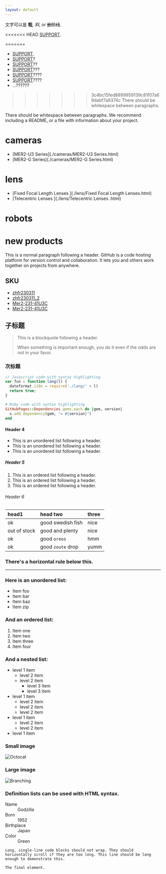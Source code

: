 ```yaml
---
layout: default
---
```


文字可以是 **粗**, _斜_, or ~~删除线~~.

<<<<<<< HEAD
[SUPPORT](./docs/SUPPORT.html).

=======
- [SUPPORT](./docs/SUPPORT.html).
- [SUPPORT](./docs/SUPPORT.md)?
- [SUPPORT](./docs/SUPPORT)??
- [SUPPORT](/docs/SUPPORT.html)???
- [SUPPORT](/docs/SUPPORT.md)????
- [SUPPORT](/docs/SUPPORT)????
- ...??????


>>>>>>> 3c4bc15fed8899959139c81f07a69dabf7a9374c
There should be whitespace between paragraphs.

There should be whitespace between paragraphs. We recommend including a README, or a file with information about your project.



# cameras
- [MER2-U3 Series](./cameras/MER2-U3 Series.html)
- [MER2-G Series](./cameras/MER2-G Series.html)
# lens
- [Fixed Focal Length Lenses ](./lens/Fixed Focal Length Lenses.html)
- [Telecentric Lenses  ](./lens/Telecentric Lenses  .html)
# robots
# new products

This is a normal paragraph following a header. GitHub is a code hosting platform for version control and collaboration. It lets you and others work together on projects from anywhere.

## SKU

- [zhfr230311](./sku/zhfr230311.html)
- [zhfr230311_2](./sku/zhfr230311_2.html)
- [Mer2-231-41U3C](./sku/Mer2-231-41U3C.html)
- [Mer2-231-41U3C](./sku/Mer2-231-41U3C.html)


## 子标题

> This is a blockquote following a header.
>
> When something is important enough, you do it even if the odds are not in your favor.

### 次标题

```js
// Javascript code with syntax highlighting.
var fun = function lang(l) {
  dateformat.i18n = require('./lang/' + l)
  return true;
}
```

```ruby
# Ruby code with syntax highlighting
GitHubPages::Dependencies.gems.each do |gem, version|
  s.add_dependency(gem, "= #{version}")
end
```

#### Header 4

*   This is an unordered list following a header.
*   This is an unordered list following a header.
*   This is an unordered list following a header.

##### Header 5

1.  This is an ordered list following a header.
2.  This is an ordered list following a header.
3.  This is an ordered list following a header.

###### Header 6

| head1        | head two          | three |
|:-------------|:------------------|:------|
| ok           | good swedish fish | nice  |
| out of stock | good and plenty   | nice  |
| ok           | good `oreos`      | hmm   |
| ok           | good `zoute` drop | yumm  |

### There's a horizontal rule below this.

* * *

### Here is an unordered list:

*   Item foo
*   Item bar
*   Item baz
*   Item zip

### And an ordered list:

1.  Item one
1.  Item two
1.  Item three
1.  Item four

### And a nested list:

- level 1 item
  - level 2 item
  - level 2 item
    - level 3 item
    - level 3 item
- level 1 item
  - level 2 item
  - level 2 item
  - level 2 item
- level 1 item
  - level 2 item
  - level 2 item
- level 1 item

### Small image

![Octocat](https://github.githubassets.com/images/icons/emoji/octocat.png)

### Large image

![Branching](https://guides.github.com/activities/hello-world/branching.png)


### Definition lists can be used with HTML syntax.

<dl>
<dt>Name</dt>
<dd>Godzilla</dd>
<dt>Born</dt>
<dd>1952</dd>
<dt>Birthplace</dt>
<dd>Japan</dd>
<dt>Color</dt>
<dd>Green</dd>
</dl>

```
Long, single-line code blocks should not wrap. They should horizontally scroll if they are too long. This line should be long enough to demonstrate this.
```

```
The final element.
```
